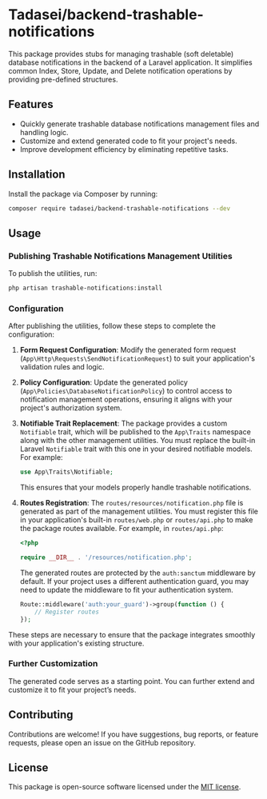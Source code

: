 
# Tadasei/backend-trashable-notifications

This package provides stubs for managing trashable (soft deletable) database notifications in the backend of a Laravel application. It simplifies common Index, Store, Update, and Delete notification operations by providing pre-defined structures.

## Features

- Quickly generate trashable database notifications management files and handling logic.
- Customize and extend generated code to fit your project's needs.
- Improve development efficiency by eliminating repetitive tasks.

## Installation

Install the package via Composer by running:

```bash
composer require tadasei/backend-trashable-notifications --dev
```

## Usage

### Publishing Trashable Notifications Management Utilities

To publish the utilities, run:

```bash
php artisan trashable-notifications:install
```

### Configuration

After publishing the utilities, follow these steps to complete the configuration:

1. **Form Request Configuration**: 
   Modify the generated form request (`App\Http\Requests\SendNotificationRequest`) to suit your application's validation rules and logic.

2. **Policy Configuration**: 
   Update the generated policy (`App\Policies\DatabaseNotificationPolicy`) to control access to notification management operations, ensuring it aligns with your project's authorization system.

3. **Notifiable Trait Replacement**:
   The package provides a custom `Notifiable` trait, which will be published to the `App\Traits` namespace along with the other management utilities. You must replace the built-in Laravel `Notifiable` trait with this one in your desired notifiable models. For example:

   ```php
   use App\Traits\Notifiable;
   ```

   This ensures that your models properly handle trashable notifications.

4. **Routes Registration**:
   The `routes/resources/notification.php` file is generated as part of the management utilities. You must register this file in your application's built-in `routes/web.php` or `routes/api.php` to make the package routes available. For example, in `routes/api.php`:

   ```php
   <?php

   require __DIR__ . '/resources/notification.php';
   ```

   The generated routes are protected by the `auth:sanctum` middleware by default. If your project uses a different authentication guard, you may need to update the middleware to fit your authentication system.

   ```php
   Route::middleware('auth:your_guard')->group(function () {
       // Register routes
   });
   ```

These steps are necessary to ensure that the package integrates smoothly with your application's existing structure.

### Further Customization

The generated code serves as a starting point. You can further extend and customize it to fit your project’s needs.

## Contributing

Contributions are welcome! If you have suggestions, bug reports, or feature requests, please open an issue on the GitHub repository.

## License

This package is open-source software licensed under the [MIT license](LICENSE).
